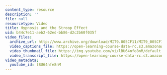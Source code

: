 ```yaml
---
content_type: resource
description: ''
file: null
resourcetype: Video
title: Hypnosis and the Stroop Effect
uid: b44c7e11-aeb2-62ed-bb86-d2c2b60f035f
video_files:
  archive_url: http://www.archive.org/download/MIT9.00SCF11/MIT9_00SCF11_lec07_300k.mp4
  video_captions_file: https://open-learning-course-data-rc.s3.amazonaws.com/9-00sc-introduction-to-psychology-fall-2011/d08d32104bfb51d8b213f89901876fd8_lBU64nfe8nM.vtt
  video_thumbnail_file: https://img.youtube.com/vi/lBU64nfe8nM/default.jpg
  video_transcript_file: https://open-learning-course-data-rc.s3.amazonaws.com/9-00sc-introduction-to-psychology-fall-2011/f3d305dba53b42df3dbdfdb0a66b4328_lBU64nfe8nM.pdf
video_metadata:
  youtube_id: lBU64nfe8nM
---
```

